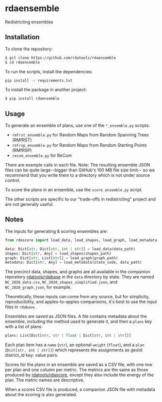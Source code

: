# rdaensemble

Redistricting ensembles

## Installation

To clone the repository:

```bash
$ git clone https://github.com/rdatools/rdaensemble
$ cd rdaensemble
```

To run the scripts, install the dependencies:

```bash
pip install -r requirements.txt
```

To install the package in another project:

```bash
$ pip install rdaensemble
```

## Usage

To generate an ensemble of plans, use one of the `*_ensemble.py` scripts:

* `rmfrst_ensemble.py` for Random Maps from Random Spanning Trees (RMfRST)
* `rmfrsp_ensemble.py` for Random Maps from Random Starting Points (RMfRSP)
* `recom_ensemble.py` for ReCom

There are example calls in each file.
Note: The resulting ensemble JSON files can be quite large--bigger than GitHub's 100 MB file size limit--
so we recommend that you write them to a directory which is not under source control.

To score the plans in an ensemble, use the `score_ensemble.py` script.

The other scripts are specific to our "trade-offs in redistricting" project and are not generally useful.

## Notes

The inputs for generating &amp; scoring ensembles are:

```python
from rdascore import load_data, load_shapes, load_graph, load_metadata

data: Dict[str, Dict[str, int | str]] = load_data(data_path)
shapes: Dict[str, Any] = load_shapes(shapes_path)
graph: Dict[str, List[str]] = load_graph(graph_path)
metadata: Dict[str, Any] = load_metadata(state_code, data_path)
```

The precinct data, shapes, and graphs are all available in the companion repository
[rdatools/rdabase](https://github.com/rdatools/rdabase)
in the `data` directory by state.
They are named `NC_2020_data.csv`, `NC_2020_shapes_simplified.json`, and `NC_2020_graph.json`,
for example.

Theoretically, these inputs can come from any source, but for simplicity, reproducibility, and apples-to-apples comparisons,
it's best to use the input files in `rdabase`.
  
Ensembles are saved as JSON files.
A file contains metadata about the ensemble, including the method used to generate it,
and then a `plans` key with a list of plans:

```python
plans: List[Dict[str, str | float | Dict[str, int | str]]]
```

Each plan item has a `name` (`str`), an optional `weight` (`float`), and a
`plan` (`Dict[str, int | str]]`) which represents the assignments as 
geoid: district_id key: value pairs.

Scores for the plans in an ensemble are saved as a CSV file,
with one row per plan and one column per metric.
The metrics are the same as those produced by 
[rdatools/rdascore](https://github.com/rdatools/rdascore),
except they also include the energy of the plan.
The metric names are descriptive.

When a scores CSV file is produced, a companion JSON file with metadata about the scoring is also generated.
